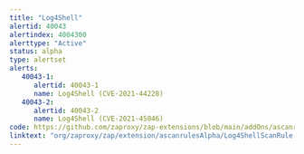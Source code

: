 ```yaml
---
title: "Log4Shell"
alertid: 40043
alertindex: 4004300
alerttype: "Active"
status: alpha
type: alertset
alerts:
   40043-1:
      alertid: 40043-1
      name: Log4Shell (CVE-2021-44228)
   40043-2:
      alertid: 40043-2
      name: Log4Shell (CVE-2021-45046)
code: https://github.com/zaproxy/zap-extensions/blob/main/addOns/ascanrulesAlpha/src/main/java/org/zaproxy/zap/extension/ascanrulesAlpha/Log4ShellScanRule.java
linktext: "org/zaproxy/zap/extension/ascanrulesAlpha/Log4ShellScanRule.java"
---
```

